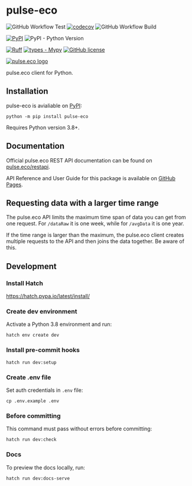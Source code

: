 # pulse-eco

![GitHub Workflow Test](https://github.com/martinkozle/pulse-eco/actions/workflows/test.yml/badge.svg)
[![codecov](https://codecov.io/gh/martinkozle/pulse-eco/branch/main/graph/badge.svg)](https://codecov.io/gh/martinkozle/pulse-eco)
![GitHub Workflow Build](https://github.com/martinkozle/pulse-eco/actions/workflows/build.yml/badge.svg)

[![PyPI](https://img.shields.io/pypi/v/pulse-eco?logo=pypi&label=PyPI&logoColor=gold)](https://pypi.org/project/pulse-eco)
![PyPI - Python Version](https://img.shields.io/pypi/pyversions/pulse-eco)

[![Ruff](https://img.shields.io/endpoint?url=https://raw.githubusercontent.com/astral-sh/ruff/main/assets/badge/v2.json)](https://github.com/astral-sh/ruff)
[![types - Mypy](https://img.shields.io/badge/types-Mypy-blue.svg)](https://github.com/ambv/black)
[![GitHub license](https://img.shields.io/github/license/martinkozle/pulse-eco)](https://github.com/martinkozle/pulse-eco/blob/main/LICENSE)

[![pulse.eco logo](https://pulse.eco/img/pulse-logo-horizontal.svg)](https://pulse.eco)

pulse.eco client for Python.

## Installation

pulse-eco is avialiable on [PyPI](https://pypi.org/project/pulse-eco):

```console
python -m pip install pulse-eco
```

Requires Python version 3.8+.

## Documentation

Official pulse.eco REST API documentation can be found on  [pulse.eco/restapi](https://pulse.eco/restapi).

API Reference and User Guide for this package is available on [GitHub Pages](https://martinkozle.github.io/pulse-eco/).

## Requesting data with a larger time range

The pulse.eco API limits the maximum time span of data you can get from one request.
For `/dataRaw` it is one week, while for `/avgData` it is one year.

If the time range is larger than the maximum, the pulse.eco client creates multiple requests to the API and then joins the data together. Be aware of this.

## Development

### Install Hatch

<https://hatch.pypa.io/latest/install/>

### Create dev environment

Activate a Python 3.8 environment and run:

```console
hatch env create dev
```

### Install pre-commit hooks

```console
hatch run dev:setup
```

### Create .env file

Set auth credentials in `.env` file:

```console
cp .env.example .env
```

### Before committing

This command must pass without errors before committing:

```console
hatch run dev:check
```

### Docs

To preview the docs locally, run:

```console
hatch run dev:docs-serve
```
